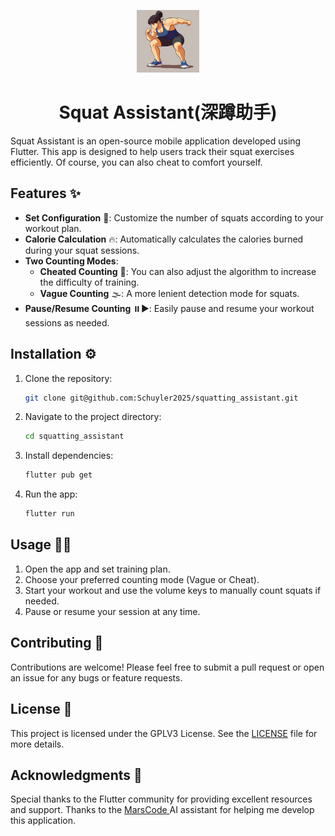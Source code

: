 <p align="center">
  <img src="./Logo.jpg" alt="Anx-logo" width="100" />
</p>
<h1 align="center">Squat Assistant(深蹲助手)</h1>

Squat Assistant is an open-source mobile application developed using Flutter. This app is designed to help users track their squat exercises efficiently. Of course, you can also cheat to comfort yourself.

## Features ✨

- **Set Configuration** 📝: Customize the number of squats according to your workout plan.
- **Calorie Calculation** 🔥: Automatically calculates the calories burned during your squat sessions.
- **Two Counting Modes**:
  - **Cheated Counting** 🎯: You can also adjust the algorithm to increase the difficulty of training.
  - **Vague Counting** 🌫️: A more lenient detection mode for squats.
- **Pause/Resume Counting** ⏸️▶️: Easily pause and resume your workout sessions as needed.

## Installation ⚙️

1. Clone the repository:
   
   ```bash
   git clone git@github.com:Schuyler2025/squatting_assistant.git
   ```

2. Navigate to the project directory:
   
   ```bash
   cd squatting_assistant
   ```

3. Install dependencies:
   
   ```bash
   flutter pub get
   ```

4. Run the app:
   
   ```bash
   flutter run
   ```

## Usage 🏃‍♂️

1. Open the app and set training plan.
2. Choose your preferred counting mode (Vague or Cheat).
3. Start your workout and use the volume keys to manually count squats if needed.
4. Pause or resume your session at any time.

## Contributing 🤝

Contributions are welcome! Please feel free to submit a pull request or open an issue for any bugs or feature requests.

## License 📄

This project is licensed under the GPLV3 License. See the [LICENSE](LICENSE) file for more details.

## Acknowledgments 🙏

Special thanks to the Flutter community for providing excellent resources and support. Thanks to the [MarsCode ](https://www.marscode.com/extension)AI assistant for helping me develop this application.

